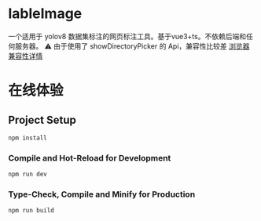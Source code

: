 # lableImage

一个适用于 yolov8 数据集标注的网页标注工具。基于vue3+ts。不依赖后端和任何服务器。
⚠ 由于使用了 showDirectoryPicker 的 Api，兼容性比较差
[浏览器兼容性详情](https://developer.mozilla.org/zh-CN/docs/Web/API/Window/showDirectoryPicker#%E6%B5%8F%E8%A7%88%E5%99%A8%E5%85%BC%E5%AE%B9%E6%80%A7)

# 在线体验


## Project Setup

```sh
npm install
```

### Compile and Hot-Reload for Development

```sh
npm run dev
```

### Type-Check, Compile and Minify for Production

```sh
npm run build
```
